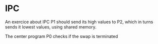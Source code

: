 # IPC


An exercice about IPC
P1 should send its high values to P2, which in turns sends it lowest values, using shared memory.

The center program P0 checks if the swap is terminated

